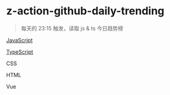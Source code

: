 # z-action-github-daily-trending

> 每天的 23:15 触发，读取 js & ts 今日趋势榜

[JavaScript](https://github.com/LuckRain7/z-action-github-daily-trending/tree/main/DATA/daily-javascript)

[TypeScript](https://github.com/LuckRain7/z-action-github-daily-trending/tree/main/DATA/daily-typescript)

CSS

HTML

Vue